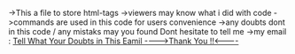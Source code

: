 ->This a file to store html-tags
->viewers may know what i did with code
->commands are used in this code for users convenience 
->any doubts dont in this code / any mistaks may you found Dont hesitate to tell me
->my email : <a href="akashakilan1@gmail.com"> Tell What Your Doubts in This Eamil
---->Thank You !!<----
